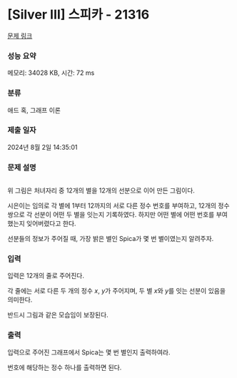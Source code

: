 # [Silver III] 스피카 - 21316 

[문제 링크](https://www.acmicpc.net/problem/21316) 

### 성능 요약

메모리: 34028 KB, 시간: 72 ms

### 분류

애드 혹, 그래프 이론

### 제출 일자

2024년 8월 2일 14:35:01

### 문제 설명

<p style="text-align: center;"><img alt="" src="https://upload.acmicpc.net/f4e23dad-8668-4acc-a6b5-ddac9b4def7f/-/preview/"></p>

<p>위 그림은 처녀자리 중 12개의 별을 12개의 선분으로 이어 만든 그림이다.</p>

<p>시은이는 임의로 각 별에 1부터 12까지의 서로 다른 정수 번호를 부여하고, 12개의 정수 쌍으로 각 선분이 어떤 두 별을 잇는지 기록하였다. 하지만 어떤 별에 어떤 번호를 부여했는지 잊어버렸다고 한다.</p>

<p>선분들의 정보가 주어질 때, 가장 밝은 별인 Spica가 몇 번 별이였는지 알려주자.</p>

### 입력 

 <p>입력은 12개의 줄로 주어진다.</p>

<p>각 줄에는 서로 다른 두 개의 정수 <em>x</em>, <em>y</em>가 주어지며, 두 별 <em>x</em>와 <em>y</em>를 잇는 선분이 있음을 의미한다.</p>

<p>반드시 그림과 같은 모습임이 보장된다.</p>

### 출력 

 <p>입력으로 주어진 그래프에서 Spica는 몇 번 별인지 출력하여라.</p>

<p>번호에 해당하는 정수 하나를 출력하면 된다.</p>


